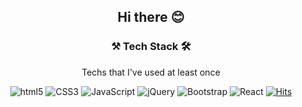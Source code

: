 
<div align=center><h2>Hi there 😊</h2>

 <h3>⚒ Tech Stack 🛠</h3>
 
 Techs that I've used at least once
 
 ![html5](http://img.shields.io/badge/-HTML5-beige?style=flat-square&logo=html5&logoColor="black"/)
 ![CSS3](http://img.shields.io/badge/-CSS3-beige?style=flat-square&logo=CSS3&logoColor="black"/)
 ![JavaScript](http://img.shields.io/badge/-JavaScript-beige?style=flat-square&logo=javascript&logoColor="black"/)
 ![jQuery](http://img.shields.io/badge/-jQuery-beige?style=flat-square&logo=jQuery&logoColor="black"/)
 ![Bootstrap](http://img.shields.io/badge/-Bootstrap-beige?style=flat-square&logo=bootstrap&logoColor="black"/)
 ![React](http://img.shields.io/badge/-React-beige?style=flat-square&logo=react&logoColor="black"/)
 [![Hits](https://hits.seeyoufarm.com/api/count/incr/badge.svg?url=https%3A%2F%2Fgithub.com%2Fcharenming%2Fhit-counter&count_bg=%2379C83D&title_bg=%23555555&icon=&icon_color=%23E7E7E7&title=hits&edge_flat=false)](https://hits.seeyoufarm.com)






</div>

